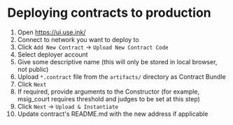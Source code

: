 # Deploying contracts to production

1. Open https://ui.use.ink/
2. Connect to network you want to deploy to
3. Click `Add New Contract` -> `Upload New Contract Code`
4. Select deployer account
5. Give some descriptive name (this will only be stored in local browser, not public)
6. Upload `*.contract` file from the `artifacts/` directory as Contract Bundle
7. Click `Next`
8. If required, provide arguments to the Constructor (for example, msig_court requires threshold and judges to be set at this step)
9. Click `Next` -> `Upload & Instantiate`
10. Update contract's README.md with the new address if applicable

